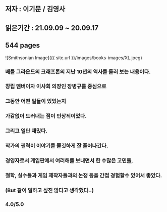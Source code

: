 ## 저자 : 이기문 / 김영사

## 읽은기간 : 21.09.09 ~ 20.09.17

## 544 pages

![Smithsonian Image]({{ site.url }}/images/books-images/XL.jpeg)

### 배틀 그라운드의 크래프톤의 지난 10년의 역사를 둘러 보는 내용이다.

### 창립 멤버이자 이사회 의장인 장병규를 중심으로 

### 그동안 어떤 일들이 있었는지 

### 가감없이 드러내는 점이 인상적이었다. 

### 그리고 일단 재밌다. 

### 작가의 필력이 이야기를 쫄깃하게 잘 풀어나간다. 

### 경영자로서 게임판에서 여러해를 보내면서 한 수많은 고민들, 

### 철학, 실수들과 게임 제작자들과의 논쟁 등을 간접 경험할수 있어서 좋았다.  

### (But 같이 일하고 싶진 않다고 생각했다..)

### 4.0/5.0